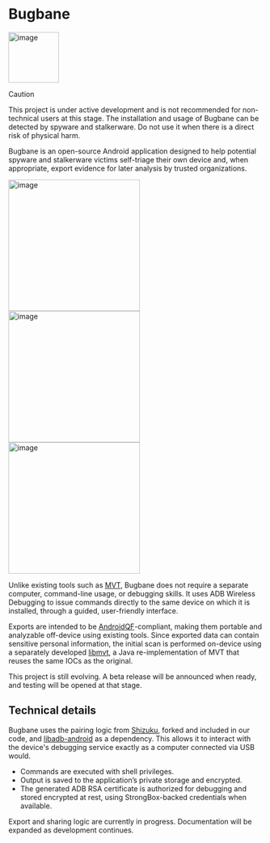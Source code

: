 # Bugbane
<img width="100" alt="image" src="https://raw.githubusercontent.com/osservatorionessuno/bugbane/refs/heads/main/icons/ic_bugbane_zoom.svg" />


> [!CAUTION]
> This project is under active development and is not recommended for non-technical users at this stage.
> The installation and usage of Bugbane can be detected by spyware and stalkerware. Do not use it when there is a direct risk of physical harm.

Bugbane is an open-source Android application designed to help potential spyware and stalkerware victims self-triage their own device and, when appropriate, export evidence for later analysis by trusted organizations.


<img width="260" alt="image" src="https://raw.githubusercontent.com/osservatorionessuno/bugbane/refs/heads/main/assets/screenshots/intro.png" /><img width="260" alt="image" src="https://raw.githubusercontent.com/osservatorionessuno/bugbane/refs/heads/main/assets/screenshots/pairing.png" /><img width="260" alt="image" src="https://raw.githubusercontent.com/osservatorionessuno/bugbane/refs/heads/main/assets/screenshots/dump.png" />


Unlike existing tools such as [MVT](https://mvt.re), Bugbane does not require a separate computer, command-line usage, or debugging skills. It uses ADB Wireless Debugging to issue commands directly to the same device on which it is installed, through a guided, user-friendly interface.

Exports are intended to be [AndroidQF](https://github.com/botherder/androidqf)-compliant, making them portable and analyzable off-device using existing tools. Since exported data can contain sensitive personal information, the initial scan is performed on-device using a separately developed [libmvt](https://github.com/osservatorionessuno/libmvt), a Java re-implementation of MVT that reuses the same IOCs as the original.

This project is still evolving. A beta release will be announced when ready, and testing will be opened at that stage.

## Technical details
Bugbane uses the pairing logic from [Shizuku](https://github.com/RikkaApps/Shizuku), forked and included in our code, and [libadb-android](https://github.com/MuntashirAkon/libadb-android) as a dependency. This allows it to interact with the device's debugging service exactly as a computer connected via USB would.
 - Commands are executed with shell privileges.
 - Output is saved to the application’s private storage and encrypted.
 - The generated ADB RSA certificate is authorized for debugging and stored encrypted at rest, using StrongBox-backed credentials when available.

Export and sharing logic are currently in progress. Documentation will be expanded as development continues.

